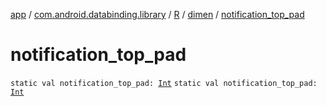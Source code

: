[app](../../../index.md) / [com.android.databinding.library](../../index.md) / [R](../index.md) / [dimen](index.md) / [notification_top_pad](./notification_top_pad.md)

# notification_top_pad

`static val notification_top_pad: `[`Int`](https://kotlinlang.org/api/latest/jvm/stdlib/kotlin/-int/index.html)
`static val notification_top_pad: `[`Int`](https://kotlinlang.org/api/latest/jvm/stdlib/kotlin/-int/index.html)